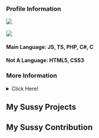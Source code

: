 <h3><b>Profile Information</b></h3>
    <a href="https://KohakuChan.my.to">
        <img src="https://count.getloli.com/get/@MelidaZ?theme=moebooru" />
    </a>
    <br>
    <br>
    <a href="https://KohakuChan.my.to">
        <img src="https://discord.c99.nl/widget/theme-1/568093374662311956.png"></a>
    </a>

#### Main Language: JS, TS, PHP, C#, C
#### Not A Language: HTML5, CSS3

### More Information
<details>
  <summary>Click Here!</summary>
<div align="left">
    <h3><b>Github Stats<b></h3>
    <a href="https://KohakuChan.my.to">
        <img
            src="https://github-readme-stats.vercel.app/api?username=MelidaZ&include_all_commits=true&count_private=true&theme=react" />
    </a>
    <br>
    <br>
    <h3><b>My Tops Languages<b></h3>
    <a href="https://KohakuChan.my.to">
        <img src="https://github-readme-stats.vercel.app/api/top-langs/?username=MelidaZ&layout=compact&theme=react" />
    </a>
    <br>
    <br>
    <h3><b>My Streak<b></h3>
    <a href="https://KohakuChan.my.to">
        <img src="https://github-readme-streak-stats.herokuapp.com/?user=MelidaZ&theme=dark" />
    </a>
    <br>
    <br>
    <h3><b>My Graph<b></h3>
    <a href="https://KohakuChan.my.to">
        <img src="https://activity-graph.herokuapp.com/graph?username=MelidaZ&theme=github" />
    </a>
    <br>
    <br>
    <h3><b>My Trophys<b></h3>
    <a href="https://KohakuChan.my.to">
        <img src="https://github-profile-trophy.vercel.app/?username=MelidaZ&theme=discord" />
    </a>
    <br>
    <br>
</div>
</details>
<!-- profile update: hello -->
        
## My Sussy Projects
        
## My Sussy Contribution
<!-- profile update: bye -->
